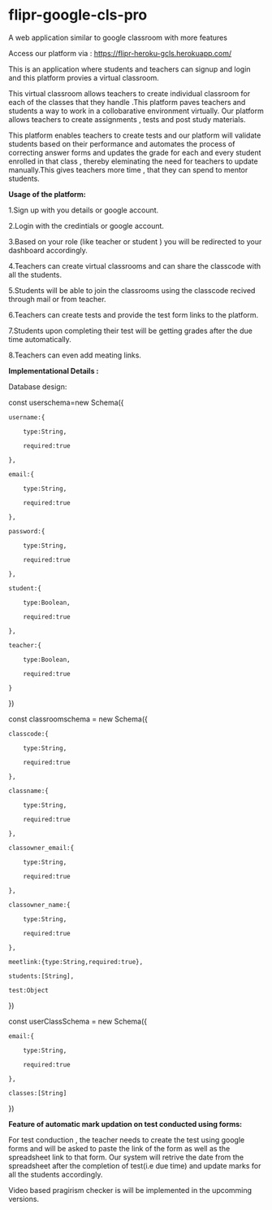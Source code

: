 # flipr-google-cls-pro
A web application similar to google classroom with more features


Access our platform via : https://flipr-heroku-gcls.herokuapp.com/




This is an application where students and teachers can signup and login and this platform provies a virtual classroom.

This virtual classroom allows teachers to create individual classroom for each of the classes that they handle .This platform paves teachers and students a way to work in a collobarative environment virtually.
Our platform allows teachers to create assignments , tests and post study materials.

This platform enables teachers to create tests and our platform will validate students based on their performance and automates the process of correcting answer forms and updates the grade for each and every student enrolled in that class , thereby eleminating the need for teachers to update manually.This gives teachers more time , that they can spend to mentor students.





**Usage of the platform:**

1.Sign up with you details or google account.

2.Login with the credintials or google account.

3.Based on your role (like teacher or student ) you will be redirected to your dashboard accordingly.

4.Teachers can create virtual classrooms and can share the classcode with all the students.

5.Students will be able to join the classrooms using the classcode recived through mail or from teacher.

6.Teachers can create tests and provide the test form links to the platform.

7.Students upon completing their test will be getting grades after the due time automatically.

8.Teachers can even add meating links.







**Implementational Details :**

Database design:

const userschema=new Schema({

    username:{
    
        type:String,
        
        required:true
        
    },
    
    email:{
    
        type:String,
        
        required:true
        
    },
    
    password:{
    
        type:String,
        
        required:true
        
    },
    
    student:{
    
        type:Boolean,
        
        required:true
        
    },
    
    teacher:{
    
        type:Boolean,
        
        required:true
        
    } 

})

const classroomschema = new Schema({

    classcode:{
    
        type:String,
        
        required:true
        
    },
    
    classname:{
    
        type:String,
        
        required:true
         
    },
    
    classowner_email:{
    
        type:String,
        
        required:true
        
    },
    
    classowner_name:{
    
        type:String,
        
        required:true
        
    },
    
    meetlink:{type:String,required:true},
    
    students:[String],
    
    test:Object
    
})

const userClassSchema = new Schema({

    email:{
    
        type:String,
        
        required:true
        
    },
    
    classes:[String]
    
})
  




**Feature of automatic mark updation on test conducted using forms:**

For test conduction , the teacher needs to create the test using google forms and will be asked to paste the link of the form as well as the spreadsheet link to that form.
Our system will retrive the date from the spreadsheet after the completion of test(i.e due time) and update marks for all the students accordingly.

Video based pragirism checker is will be implemented in the upcomming versions.
